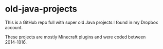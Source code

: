 # old-java-projects

This is a GitHub repo full with super old Java projects I found in my Dropbox account.

These projects are mostly Minecraft plugins and were coded between 2014-1016.
